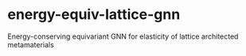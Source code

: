 # energy-equiv-lattice-gnn
Energy-conserving equivariant GNN for elasticity of lattice architected metamaterials
